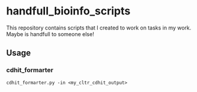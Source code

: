 # handfull_bioinfo_scripts

This repository contains scripts that I created to work on tasks in my work. Maybe is handfull to someone else!

## Usage

### cdhit_formarter

```shell\
cdhit_formarter.py -in <my_cltr_cdhit_output>
```
